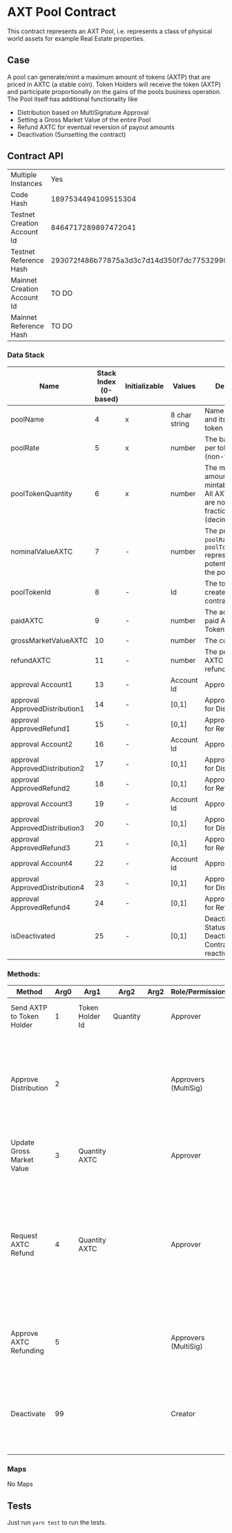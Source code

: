 # AXT Pool Contract

This contract represents an AXT Pool, i.e. represents a class of physical world assets for example Real Estate
properties.

## Case

A pool can generate/mint a maximum amount of tokens (AXTP) that are priced in AXTC (a stable coin). Token Holders will
receive the token (AXTP) and
participate proportionally on the gains of the pools business operation. The Pool itself has additional functionality
like

- Distribution based on MultiSignature Approval
- Setting a Gross Market Value of the entire Pool
- Refund AXTC for eventual reversion of payout amounts
- Deactivation (Sunsetting the contract)

## Contract API

|                             |                                                                  |
|-----------------------------|------------------------------------------------------------------|
| Multiple Instances          | Yes                                                              |
| Code Hash                   | 1897534494109515304                                              |
| Testnet Creation Account Id | 8464717289897472041                                              |
| Testnet Reference Hash      | 293072f486b77875a3d3c7d14d350f7dc7753299882423600645f2117efa12e3 |
| Mainnet Creation Account Id | TO DO                                                            |
| Mainnet Reference Hash      | TO DO                                                            |

### Data Stack

| Name                           | Stack Index (0-based) | Initializable | Values        | Description                                                                                      |
|--------------------------------|-----------------------|---------------|---------------|--------------------------------------------------------------------------------------------------|
| poolName                       | 4                     | x             | 8 char string | Name of the Pool and its emitted token                                                           |
| poolRate                       | 5                     | x             | number        | The base price per token in AXTC (non-fractional                                                 |
| poolTokenQuantity              | 6                     | x             | number        | The maximum amount of mintable tokens. All AXTP tokens are non-fractional/integral (decimals: 0) |
| nominalValueAXTC               | 7                     | -             | number        | The product of `poolRate` and `poolTokenQuantity` representing the potential value of the pool   |
| poolTokenId                    | 8                     | -             | Id            | The token's Id created by the contract                                                           |
| paidAXTC                       | 9                     | -             | number        | The accumulated paid AXTC to Token Holders                                                       |
| grossMarketValueAXTC           | 10                    | -             | number        | The current GMV                                                                                  |
| refundAXTC                     | 11                    | -             | number        | The pending AXTC to be refunded                                                                  |
| approval Account1              | 13                    | -             | Account Id    | Approval Account                                                                                 |
| approval ApprovedDistribution1 | 14                    | -             | [0,1]         | Approval Status for Distribution                                                                 |
| approval ApprovedRefund1       | 15                    | -             | [0,1]         | Approval Status for Refund                                                                       |
| approval Account2              | 16                    | -             | Account Id    | Approval Account                                                                                 |
| approval ApprovedDistribution2 | 17                    | -             | [0,1]         | Approval Status for Distribution                                                                 |
| approval ApprovedRefund2       | 18                    | -             | [0,1]         | Approval Status for Refund                                                                       |
| approval Account3              | 19                    | -             | Account Id    | Approval Account                                                                                 |
| approval ApprovedDistribution3 | 20                    | -             | [0,1]         | Approval Status for Distribution                                                                 |
| approval ApprovedRefund3       | 21                    | -             | [0,1]         | Approval Status for Refund                                                                       |
| approval Account4              | 22                    | -             | Account Id    | Approval Account                                                                                 |
| approval ApprovedDistribution4 | 23                    | -             | [0,1]         | Approval Status for Distribution                                                                 |
| approval ApprovedRefund4       | 24                    | -             | [0,1]         | Approval Status for Refund                                                                       |
| isDeactivated                  | 25                    | -             | [0,1]         | Deactivation Status - Deactivated Contract are not reactive anymore                              |                 

### Methods:

| Method                    | Arg0 | Arg1            | Arg2     | Arg2 | Role/Permission      | Description                                                                                                                                              |
|---------------------------|------|-----------------|----------|------|----------------------|----------------------------------------------------------------------------------------------------------------------------------------------------------|
| Send AXTP to Token Holder | 1    | Token Holder Id | Quantity |      | Approver             | Sends Pool Tokens to Token Holder.                                                                                                                       |
| Approve Distribution      | 2    |                 |          |      | Approvers (MultiSig) | Approves a distribution (when having AXTC balance) to Token Holders. Needs 3/4 approvals to trigerr distribution                                         |
| Update Gross Market Value | 3    | Quantity AXTC   |          |      | Approver             | Updates the Gross Market Value (in AXTC) of this Asset Pool                                                                                              |
| Request AXTC Refund       | 4    | Quantity AXTC   |          |      | Approver             | Request the refund of AXTC to Master Contract. This can be used to reduce/revert the Distribution to Token Holders. A new request overwrites an old one. |
| Approve AXTC Refunding    | 5    |                 |          |      | Approvers (MultiSig) | Approves requested AXTC refunding. Needs 3/4 to trigger refunding.                                                                                       |
| Deactivate                | 99   |                 |          |      | Creator              | Sets contract as deactivated and sends all AXTC to Master Contract, and all Signa to Creator.                                                            |

### Maps

No Maps

## Tests

Just run `yarn test` to run the tests.